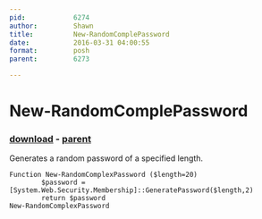 ```yaml
---
pid:            6274
author:         Shawn
title:          New-RandomComplePassword
date:           2016-03-31 04:00:55
format:         posh
parent:         6273

---
```


# New-RandomComplePassword

### [download](Scripts\6274.ps1) - [parent](Scripts\6273.md)

Generates a random password of a specified length.

```posh
Function New-RandomComplexPassword ($length=20)
        $password = [System.Web.Security.Membership]::GeneratePassword($length,2)
        return $password
New-RandomComplexPassword
```
